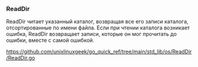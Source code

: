 ### ReadDir

ReadDir читает указанный каталог, возвращая все его записи каталога, отсортированные по имени файла.
Если при чтении каталога возникает ошибка, ReadDir возвращает записи,
которые он мог прочитать до ошибки, вместе с самой ошибкой.

https://github.com/unixlinuxgeek/go_quick_ref/tree/main/std_lib/os/ReadDir/ReadDir.go